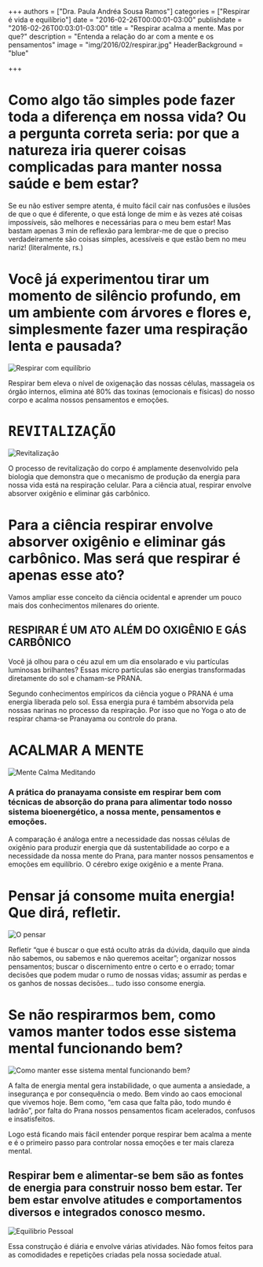 +++
authors = ["Dra. Paula Andréa Sousa Ramos"]
categories = ["Respirar é vida e equilíbrio"]
date = "2016-02-26T00:00:01-03:00"
publishdate = "2016-02-26T00:03:01-03:00"
title = "Respirar acalma a mente. Mas por que?"
description = "Entenda a relação do ar com a mente e os pensamentos"
image = "img/2016/02/respirar.jpg"
HeaderBackground = "blue"

+++


# Como algo tão simples pode fazer toda a diferença em nossa vida? Ou a pergunta correta seria: por que a natureza iria querer coisas complicadas para manter nossa saúde e bem estar?

Se eu não estiver sempre atenta, é muito fácil cair nas confusões e ilusões de que o que é diferente, o que está longe de mim e às vezes até coisas impossíveis, são melhores e necessárias para o meu bem estar! Mas bastam apenas 3 min de reflexão para lembrar-me de que o preciso verdadeiramente são coisas simples, acessíveis e que estão bem no meu nariz! (literalmente, rs.)

# Você já experimentou tirar um momento de silêncio profundo, em um ambiente com árvores e flores e, simplesmente fazer uma respiração lenta e pausada?

![Respirar com equilíbrio](https://s3-sa-east-1.amazonaws.com/blog.autoconexao.org.br/img/2016/02/respire-saudavel.jpg)

Respirar bem eleva o nível de oxigenação das nossas células, massageia os órgão internos, elimina até 80% das toxinas (emocionais e físicas) do nosso corpo e acalma nossos pensamentos e emoções.


# <kbd>REVITALIZAÇÃO</kbd>
![Revitalização](https://s3-sa-east-1.amazonaws.com/blog.autoconexao.org.br/img/2016/02/respirar-e-imprescindivel.png)

O processo de revitalização do corpo é amplamente desenvolvido pela biologia que demonstra que o mecanismo de produção da energia para nossa vida está na respiração celular. Para a ciência atual, respirar envolve absorver oxigênio e eliminar gás carbônico.

# Para a ciência respirar envolve absorver oxigênio e eliminar gás carbônico. Mas será que respirar é apenas esse ato?


Vamos ampliar esse conceito da ciência ocidental e aprender um pouco mais dos conhecimentos milenares do oriente.

## RESPIRAR É UM ATO ALÉM DO OXIGÊNIO E GÁS CARBÔNICO

Você já olhou para o céu azul em um dia ensolarado e viu partículas luminosas brilhantes? Essas micro partículas são energias transformadas diretamente do sol e chamam-se PRANA.

Segundo conhecimentos empíricos da ciência yogue o PRANA é uma energia liberada pelo sol. Essa energia pura é também absorvida pela nossas narinas no processo da respiração. Por isso que no Yoga o ato de respirar chama-se Pranayama ou controle do prana.


# ACALMAR A MENTE
![Mente Calma Meditando](https://s3-sa-east-1.amazonaws.com/blog.autoconexao.org.br/img/2016/01/mulher_meditando_montanha.jpg)

### A prática do pranayama consiste em respirar bem com técnicas de absorção do prana para alimentar todo nosso sistema bioenergético, a nossa mente, pensamentos e emoções.

A comparação é análoga entre a necessidade das nossas células de oxigênio para produzir energia que dá sustentabilidade ao corpo e a necessidade da nossa mente do Prana, para manter nossos pensamentos e emoções em equilíbrio. O cérebro exige oxigênio e a mente Prana.

# Pensar já consome muita energia! Que dirá, refletir.
![O pensar](https://s3-sa-east-1.amazonaws.com/blog.autoconexao.org.br/img/2016/02/o-pensar.jpg)

Refletir “que é buscar o que está oculto atrás da dúvida, daquilo que ainda não sabemos, ou sabemos e não queremos aceitar”; organizar nossos pensamentos; buscar o discernimento entre o certo e o errado; tomar decisões que podem mudar o rumo de nossas vidas; assumir as perdas e os ganhos de nossas decisões... tudo isso consome energia.


# Se não respirarmos bem, como vamos manter todos esse sistema mental funcionando bem?
![Como manter esse sistema mental funcionando bem?](https://s3-sa-east-1.amazonaws.com/blog.autoconexao.org.br/img/2016/01/e-agora-jose.jpg)

A falta de energia mental gera instabilidade, o que aumenta a ansiedade, a insegurança e por consequência o medo. Bem vindo ao caos emocional que vivemos hoje. Bem como, “em casa que falta pão, todo mundo é ladrão”, por falta do Prana nossos pensamentos ficam acelerados, confusos e insatisfeitos.

Logo está ficando mais fácil entender porque respirar bem acalma a mente e é o primeiro passo para controlar nossa emoções e ter mais clareza mental.

## Respirar bem e alimentar-se bem são as fontes de energia para construir nosso bem estar. Ter bem estar envolve atitudes e comportamentos diversos e integrados conosco mesmo.
![Equilibrio Pessoal](https://s3-sa-east-1.amazonaws.com/blog.autoconexao.org.br/img/2016/02/equilibrio-pessoal.jpg)

Essa construção é diária e envolve várias atividades. Não fomos feitos para as comodidades e repetições criadas pela  nossa sociedade atual.
